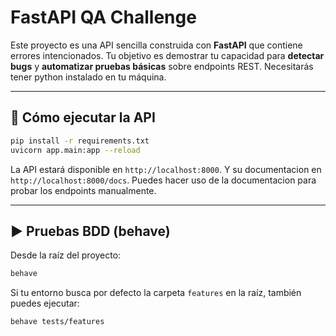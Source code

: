 # FastAPI QA Challenge 

Este proyecto es una API sencilla construida con **FastAPI** que contiene errores intencionados.
Tu objetivo es demostrar tu capacidad para **detectar bugs** y **automatizar pruebas básicas** sobre endpoints REST.
Necesitarás tener python instalado en tu máquina. 

---

## 🚀 Cómo ejecutar la API

```bash
pip install -r requirements.txt
uvicorn app.main:app --reload
```

La API estará disponible en `http://localhost:8000`. Y su documentacion en `http://localhost:8000/docs`.
Puedes hacer uso de la documentacion para probar los endpoints manualmente.

---

## ▶️ Pruebas BDD (behave)

Desde la raíz del proyecto:

```bash
behave
```

Si tu entorno busca por defecto la carpeta `features` en la raíz, también puedes ejecutar:

```bash
behave tests/features
```